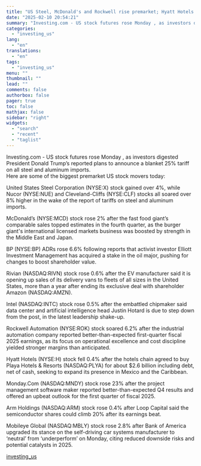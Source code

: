 ```yaml
---
title: "US Steel, McDonald's and Rockwell rise premarket; Hyatt Hotels falls"
date: "2025-02-10 20:54:21"
summary: "Investing.com - US stock futures rose Monday , as investors digested President Donald Trump’s reported plans to announce a blanket 25% tariff on all steel and aluminum imports.Here are some of the biggest premarket US stock movers today:United States Steel Corporation (NYSE:X) stock gained over 4%, while Nucor (NYSE:NUE) and..."
categories:
  - "investing_us"
lang:
  - "en"
translations:
  - "en"
tags:
  - "investing_us"
menu: ""
thumbnail: ""
lead: ""
comments: false
authorbox: false
pager: true
toc: false
mathjax: false
sidebar: "right"
widgets:
  - "search"
  - "recent"
  - "taglist"
---
```


Investing.com - US stock futures rose Monday , as investors digested President Donald Trump’s reported plans to announce a blanket 25% tariff on all steel and aluminum imports.  
Here are some of the biggest premarket US stock movers today:  
  
United States Steel Corporation (NYSE:X) stock gained over 4%, while Nucor (NYSE:NUE) and Cleveland-Cliffs (NYSE:CLF) stocks all soared over 8% higher in the wake of the report of tariffs on steel and aluminum imports.  
  
  
McDonald’s (NYSE:MCD) stock rose 2% after the fast food giant’s comparable sales topped estimates in the fourth quarter, as the burger giant's international licensed markets business was boosted by strength in the Middle East and Japan.  
  
  
BP (NYSE:BP) ADRs rose 6.6% following reports that activist investor Elliott Investment Management has acquired a stake in the oil major, pushing for changes to boost shareholder value.  
  
  
Rivian (NASDAQ:RIVN) stock rose 0.6% after the EV manufacturer said it is opening up sales of its delivery vans to fleets of all sizes in the United States, more than a year after ending its exclusive deal with shareholder Amazon (NASDAQ:AMZN).  
  
  
Intel (NASDAQ:INTC) stock rose 0.5% after the embattled chipmaker said data center and artificial intelligence head Justin Hotard is due to step down from the post, in the latest leadership shake-up.  
  
  
Rockwell Automation (NYSE:ROK) stock soared 6.2% after the industrial automation company reported better-than-expected first-quarter fiscal 2025 earnings, as its focus on operational excellence and cost discipline yielded stronger margins than anticipated.   
  
  
Hyatt Hotels (NYSE:H) stock fell 0.4% after the hotels chain agreed to buy Playa Hotels & Resorts (NASDAQ:PLYA) for about $2.6 billion including debt, net of cash, seeking to expand its presence in Mexico and the Caribbean.  
  
  
Monday.Com (NASDAQ:MNDY) stock rose 23% after the project management software maker reported better-than-expected Q4 results and offered an upbeat outlook for the first quarter of fiscal 2025.  
  
  
 Arm Holdings (NASDAQ:ARM) stock rose 0.4% after Loop Capital said the semiconductor shares could climb 20% after its earnings beat.   
  
  
 Mobileye Global (NASDAQ:MBLY) stock rose 2.8% after Bank of America upgraded its stance on the self-driving car systems manufacturer to ‘neutral’ from ‘underperform’ on Monday, citing reduced downside risks and potential catalysts in 2025.

[investing_us](https://www.investing.com/news/stock-market-news/us-steel-mcdonalds-and-rockwell-rise-premarket-hyatt-hotels-falls-3859021)
